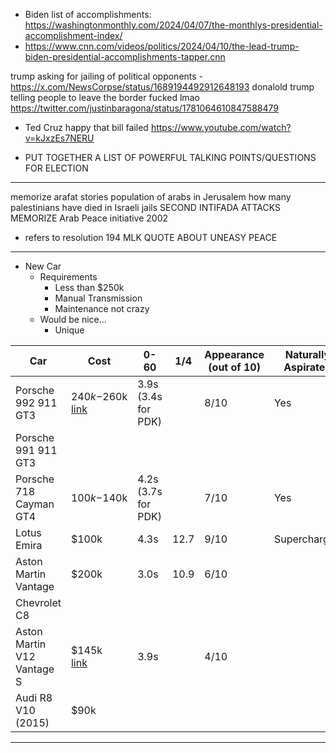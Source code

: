 - Biden list of accomplishments: https://washingtonmonthly.com/2024/04/07/the-monthlys-presidential-accomplishment-index/
- https://www.cnn.com/videos/politics/2024/04/10/the-lead-trump-biden-presidential-accomplishments-tapper.cnn


trump asking for jailing of political opponents - https://x.com/NewsCorpse/status/1689194492912648193
donalold trump telling people to leave the border fucked lmao https://twitter.com/justinbaragona/status/1781064610847588479
  - Ted Cruz happy that bill failed https://www.youtube.com/watch?v=kJxzEs7NERU


- PUT TOGETHER A LIST OF POWERFUL TALKING POINTS/QUESTIONS FOR ELECTION
__________
memorize arafat stories
population of arabs in Jerusalem
how many palestinians have died in Israeli jails
SECOND INTIFADA ATTACKS MEMORIZE
Arab Peace initiative 2002
  - refers to resolution 194
MLK QUOTE ABOUT UNEASY PEACE
__________________________
- New Car
  - Requirements
    - Less than $250k
    - Manual Transmission
    - Maintenance not crazy
  - Would be nice…
    - Unique

| Car                        | Cost                                                                              | 0-60                   | 1/4  | Appearance (out of 10) | Naturally Aspirated | Transmission   |
| -------------------------- | --------------------------------------------------------------------------------- | ---------------------- | ---- | ---------------------- | ------------------- | -------------- |
| Porsche 992 911 GT3        | $240k-$260k<br>[link](https://www.autotrader.com/cars-for-sale/vehicle/708606350) | 3.9s (3.4s for PDK)    |      | 8/10                   | Yes                 | 6-speed<br>PDK |
| Porsche 991 911 GT3        |                                                                                   |                        |      |                        |                     |                |
| Porsche 718 Cayman GT4     | $100k-$140k                                                                       | 4.2s<br>(3.7s for PDK) |      | 7/10                   | Yes                 | Manual<br>PDK  |
| Lotus Emira                | $100k                                                                             | 4.3s                   | 12.7 | 9/10                   | Supercharged        | Manual         |
| Aston Martin Vantage       | $200k                                                                             | 3.0s                   | 10.9 | 6/10                   |                     | Automatic      |
| Chevrolet C8               |                                                                                   |                        |      |                        |                     | Automatic      |
| Aston Martin V12 Vantage S | $145k<br>[link](https://www.autotrader.com/cars-for-sale/vehicle/715531941)       | 3.9s                   |      | 4/10                   |                     | 6-Speed        |
| Audi R8 V10 (2015)         | $90k                                                                              |                        |      |                        |                     | Manual         |

_______________

#